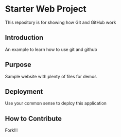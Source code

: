 
# Starter Web Project

This repository is for showing how Git and GitHub work

## Introduction

An example to learn how to use git and github

## Purpose

Sample website with plenty of files for demos

## Deployment

Use your common sense to deploy this application

## How to Contribute

Fork!!!